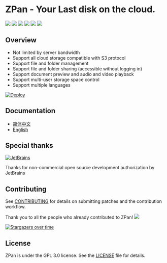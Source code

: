 ZPan - Your Last disk on the cloud. 
===================================

[![](https://github.com/saltbo/zpan/workflows/build/badge.svg)](https://github.com/saltbo/zpan/actions?query=workflow%3Abuild)
[![](https://codecov.io/gh/saltbo/zpan/branch/master/graph/badge.svg)](https://codecov.io/gh/saltbo/zpan)
[![](https://img.shields.io/github/downloads/saltbo/zpan/total.svg)](https://github.com/saltbo/zpan/releases)
[![](https://img.shields.io/docker/pulls/saltbo/zpan.svg)](https://hub.docker.com/r/saltbo/zpan)
[![](https://img.shields.io/github/v/release/saltbo/zpan.svg)](https://github.com/saltbo/zpan/releases)
[![](https://img.shields.io/github/license/saltbo/zpan.svg)](https://github.com/saltbo/zpan/blob/master/LICENSE)


## Overview
- Not limited by server bandwidth
- Support all cloud storage compatible with S3 protocol
- Support file and folder management
- Support file and folder sharing (accessible without logging in)
- Support document preview and audio and video playback
- Support multi-user storage space control
- Support multiple languages


[![Deploy](https://www.herokucdn.com/deploy/button.svg)](https://heroku.com/deploy?template=https://github.com/saltbo/zpan)


## Documentation
- [简体中文](https://zpan.space)
- [English](https://zpan.space/#/en/)


## Special thanks

[![JetBrains](https://raw.githubusercontent.com/kainonly/ngx-bit/main/resource/jetbrains.svg)](https://www.jetbrains.com/?from=saltbo)

Thanks for non-commercial open source development authorization by JetBrains

## Contributing
See [CONTRIBUTING](CONTRIBUTING.md) for details on submitting patches and the contribution workflow.

Thank you to all the people who already contributed to ZPan!
<a href="https://github.com/saltbo/zpan/graphs/contributors"><img src="https://opencollective.com/zpan/contributors.svg?width=890" /></a>

[![Stargazers over time](https://starchart.cc/saltbo/zpan.svg)](https://starchart.cc/saltbo/zpan)

## License
ZPan is under the GPL 3.0 license. See the [LICENSE](/LICENSE) file for details.
